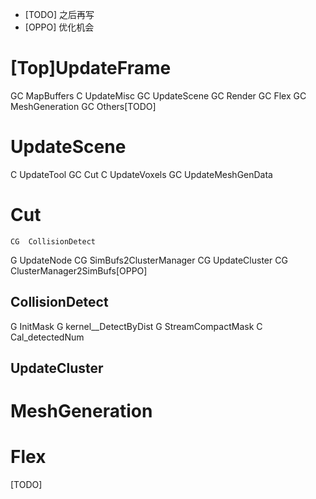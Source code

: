 * [TODO] 之后再写
* [OPPO] 优化机会

# [Top]UpdateFrame
GC	MapBuffers
C	UpdateMisc
GC	UpdateScene
GC	Render
GC	Flex
GC	MeshGeneration
GC	Others[TODO]


# UpdateScene
C	UpdateTool
GC	Cut
C	UpdateVoxels
GC	UpdateMeshGenData

# Cut
	CG	CollisionDetect
G	UpdateNode
CG	SimBufs2ClusterManager
CG	UpdateCluster
CG	ClusterManager2SimBufs[OPPO]


## CollisionDetect
G	InitMask
G	kernel__DetectByDist
G	StreamCompactMask
C	Cal_detectedNum


## UpdateCluster









# MeshGeneration







# Flex
[TODO]